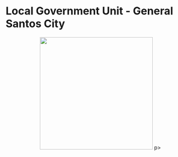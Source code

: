 # Local Government Unit - General Santos City
<p align="center">
    <img src="https://www.gensancemcdo.org/wp-content/uploads/2020/07/Gensan_logo_new-removebg-preview-removebg-preview.png" width="300" height="300">
p>
